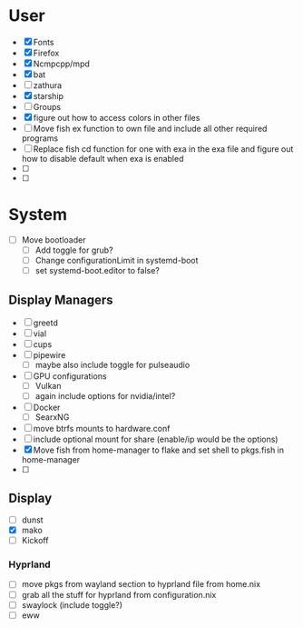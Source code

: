 # User
 - [x] Fonts
 - [x] Firefox
 - [x] Ncmpcpp/mpd
 - [x] bat
 - [ ] zathura
 - [x] starship
 - [ ] Groups
 - [x] figure out how to access colors in other files
 - [ ] Move fish ex function to own file and include all other required programs
 - [ ] Replace fish cd function for one with exa in the exa file and figure out how to disable default when exa is enabled
 - [ ]
 - [ ]

# System
 - [ ] Move bootloader
    - [ ] Add toggle for grub?
    - [ ] Change configurationLimit in systemd-boot
    - [ ] set systemd-boot.editor to false?
## Display Managers
 - [ ] greetd
 - [ ] vial
 - [ ] cups
 - [ ] pipewire
    - [ ] maybe also include toggle for pulseaudio
 - [ ] GPU configurations
    - [ ] Vulkan
    - [ ] again include options for nvidia/intel?
 - [ ] Docker
    - [ ] SearxNG
 - [ ] move btrfs mounts to hardware.conf
 - [ ] include optional mount for share (enable/ip would be the options)
 - [x] Move fish from home-manager to flake and set shell to pkgs.fish in home-manager
 - [ ]

## Display
 - [ ] dunst
 - [x] mako
 - [ ] Kickoff
### Hyprland
 - [ ] move pkgs from wayland section to hyprland file from home.nix
 - [ ] grab all the stuff for hyprland from configuration.nix
 - [ ] swaylock (include toggle?)
 - [ ] eww
